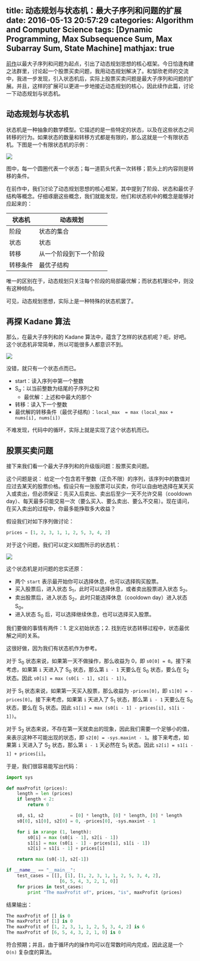 title: 动态规划与状态机：最大子序列和问题的扩展
date: 2016-05-13 20:57:29
categories: Algorithm and Computer Science
tags: [Dynamic Programming, Max Subsequence Sum, Max Subarray Sum, State Machine]
mathjax: true
---

[前作](/2016/05/12/max-subsequence-sum-in-circular-list/)以最大子序列和问题为起点，引出了动态规划思想的核心框架。今日恰逢构建之法群里，讨论起一个股票买卖问题，我用动态规划解决了。和邹欣老师的交流中，我进一步发现，引入状态机后，实际上股票买卖问题是最大子序列和问题的扩展。并且，这样的扩展可以更进一步地接近动态规划的核心，因此续作此篇，讨论一下动态规划与状态机。

<!-- more -->

## 动态规划与状态机

状态机是一种抽象的数学模型。它描述的是一些特定的状态，以及在这些状态之间转移的行为。如果状态的数量和转移方式都是有限的，那么这就是一个有限状态机。下图是一个有限状态机的示例：

![](/uploads/images/ACS/state_machine_demo.png)

图中，每一个圆圈代表一个状态；每一道箭头代表一次转移；箭头上的内容则是转移的条件。

在前作中，我们讨论了动态规划思想的核心框架，其中提到了阶段、状态和最优子结构等概念。仔细琢磨这些概念，我们就能发现，他们和状态机中的概念是能够对应起来的：

| 状态机 | 动态规划 |
|-------|---------|
| 阶段 | 状态的集合 |
| 状态 | 状态 |
| 转移 | 从一个阶段到下一个阶段 |
| 转移条件 | 最优子结构 |

唯一的区别在于，动态规划只关注每个阶段的局部最优解；而状态机理论中，则没有这种倾向。

可见，动态规划思想，实际上是一种特殊的状态机罢了。

## 再探 Kadane 算法

那么，在最大子序列和的 Kadane 算法中，蕴含了怎样的状态机呢？呃，好吧。这个状态机非常简单，所以可能很多人都意识不到。

![](/uploads/images/ACS/state_machine_kadane.png)

没错，就只有一个状态点而已。

* start：读入序列中第一个整数
* $\text{S}_a$：以当前整数为结尾的子序列之和
  * 最优解：上述和中最大的那个
* 转移：读入下一个整数
* 最优解的转移条件（最优子结构）：`local_max  = max (local_max + nums[i], nums[i])`

不难发现，代码中的循环，实际上就是实现了这个状态机而已。

## 股票买卖问题

接下来我们看一个最大子序列和的升级版问题：股票买卖问题。

这个问题是说：
给定一个包含若干整数（正负不限）的序列，该序列中的数值对应过去某天的股票价格。假设只有一张股票可以买卖，你可以自由地选择在某天买入或卖出，但必须保证：先买入后卖出、卖出后至少一天不允许交易（cooldown day）、每天最多只能交易一次（要么买入、要么卖出、要么不交易）。现在请问，在买入卖出的过程中，你最多能挣取多大收益？

假设我们对如下序列做讨论：

```python
prices = [1, 2, 3, 1, 1, 2, 5, 3, 4, 2]
```

对于这个问题，我们可以定义如图所示的状态机：

![](/uploads/images/ACS/state_machine_stocks.png)

这个状态机是对问题的忠实还原：

* 两个 `start` 表示最开始你可以选择休息，也可以选择购买股票。
* 买入股票后，进入状态 $\text{S}_1$，此时可以选择休息，或者卖出股票进入状态 $\text{S}_2$。
* 卖出股票后，进入状态 $\text{S}_2$，此时只能选择休息（cooldown day）进入状态 $\text{S}_0$。
* 进入状态 $\text{S}_0$ 后，可以选择继续休息，也可以选择买入股票。

我们要做的事情有两件：1. 定义初始状态；2. 找到在状态转移过程中，状态最优解之间的关系。

这很好做，因为我们有状态机作为参考。

对于 $\text{S}_0$ 状态来说，如果第一天不做操作，那么收益为 0，即 `s0[0] = 0`。接下来考虑，如果第 `i` 天进入了 $\text{S}_0$ 状态，那么第 `i - 1` 天要么在 $\text{S}_0$ 状态，要么在 $\text{S}_2$ 状态。因此 `s0[i] = max (s0[i - 1], s2[i - 1])`。

对于 $\text{S}_1$ 状态来说，如果第一天买入股票，那么收益为 `-prices[0]`，即 `s1[0] = -prices[0]`。接下来考虑，如果第 `i` 天进入了 $\text{S}_1$ 状态，那么第 `i - 1` 天要么在 $\text{S}_0$ 状态，要么在 $\text{S}_1$ 状态。因此 `s1[i] = max (s0[i - 1] - prices[i], s1[i - 1])`。

对于 $\text{S}_2$ 状态来说，不存在第一天就卖出的现象，因此我们需要一个足够小的值，来表示这种不可能出现的状态，即 `s2[0] = -sys.maxint - 1`。接下来考虑，如果第 `i` 天进入了 $\text{S}_2$ 状态，那么第 `i - 1` 天必然在 $\text{S}_1$ 状态。因此 `s2[i] = s1[i - 1] + prices[i]`。

于是，我们很容易能写出代码：

```python maxProfit.py
import sys

def maxProfit (prices):
    length = len (prices)
    if length < 2:
        return 0

    s0, s1, s2          = [0] * length, [0] * length, [0] * length
    s0[0], s1[0], s2[0] = 0, -prices[0], -sys.maxint - 1

    for i in xrange (1, length):
        s0[i] = max (s0[i - 1], s2[i - 1])
        s1[i] = max (s0[i - 1] - prices[i], s1[i - 1])
        s2[i] = s1[i - 1] + prices[i]

    return max (s0[-1], s2[-1])

if __name__ == "__main__":
    test_cases = [[], [1], [1, 2, 3, 1, 1, 2, 5, 3, 4, 2],
                    [6, 5, 4, 3, 2, 1, 0]]
    for prices in test_cases:
        print "The maxProfit of", prices, "is", maxProfit (prices)
```

结果输出：

```python
The maxProfit of [] is 0
The maxProfit of [1] is 0
The maxProfit of [1, 2, 3, 1, 1, 2, 5, 3, 4, 2] is 6
The maxProfit of [6, 5, 4, 3, 2, 1, 0] is 0
```

符合预期；并且，由于循环内的操作均可以在常数时间内完成，因此这是一个 `O(n)` 复杂度的算法。
